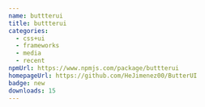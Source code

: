 ```yaml
---
name: buttterui
title: buttterui
categories:
  - css+ui
  - frameworks
  - media
  - recent
npmUrl: https://www.npmjs.com/package/buttterui
homepageUrl: https://github.com/HeJimenez00/ButterUI
badge: new
downloads: 15
---
```

